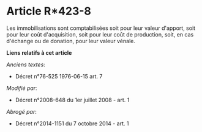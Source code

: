 # Article R*423-8

Les immobilisations sont comptabilisées soit pour leur valeur d'apport, soit pour leur coût d'acquisition, soit pour leur
coût de production, soit, en cas d'échange ou de donation, pour leur valeur vénale.

**Liens relatifs à cet article**

_Anciens textes_:

  - Décret n°76-525 1976-06-15 art. 7

_Modifié par_:

  - Décret n°2008-648 du 1er juillet 2008 - art. 1

_Abrogé par_:

  - Décret n°2014-1151 du 7 octobre 2014 - art. 1
